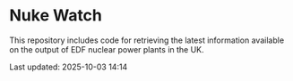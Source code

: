 # Nuke Watch

This repository includes code for retrieving the latest information available on the output of EDF nuclear power plants in the UK.

Last updated: 2025-10-03 14:14